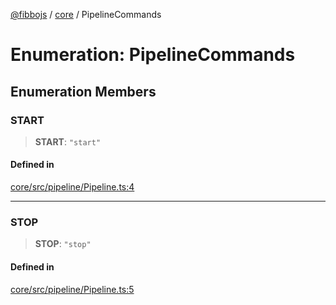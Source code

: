 [@fibbojs](/api/index) / [core](/api/core) / PipelineCommands

# Enumeration: PipelineCommands

## Enumeration Members

### START

> **START**: `"start"`

#### Defined in

[core/src/pipeline/Pipeline.ts:4](https://github.com/fibbojs/fibbo/blob/ab9e99b1ad4aed8e9a4d4f1553a9997678261528/packages/core/src/pipeline/Pipeline.ts#L4)

***

### STOP

> **STOP**: `"stop"`

#### Defined in

[core/src/pipeline/Pipeline.ts:5](https://github.com/fibbojs/fibbo/blob/ab9e99b1ad4aed8e9a4d4f1553a9997678261528/packages/core/src/pipeline/Pipeline.ts#L5)
